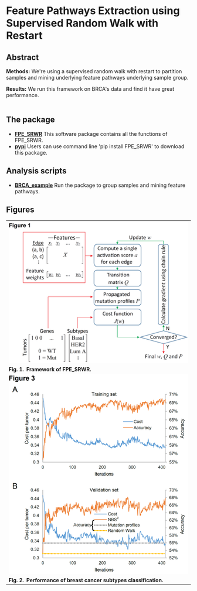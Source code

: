 # Feature Pathways Extraction using Supervised Random Walk with Restart  


## Abstract

__Methods:__ We're using a supervised random walk with  restart to partition samples and mining underlying feature pathways underlying sample group.

__Results:__ We run this framework on BRCA's data and find it have great performance.  
​    
## The package

* [__FPE_SRWR__](./FPE_SRWR.py) This software package contains all the functions of FPE_SRWR.  
* [__pypi__](https://pypi.org/project/FPE-SRWR/0.0.1/#files) Users can use command line 'pip install FPE_SRWR' to download this package.
## Analysis scripts

* [__BRCA_example__](./SRW_cookbook_BRCA.ipynb) Run the package to group samples and mining feature pathways.   
## Figures

| |
|----|
| ![Fig. 1](./images/Figure_1_method.PNG) |
| **Fig. 1. Framework of FPE_SRWR.** |
| ![Fig. 3](./images/Figure_BRCA_learning_curve.PNG) |
| **Fig. 2. Performance of breast cancer subtypes classification.** |

